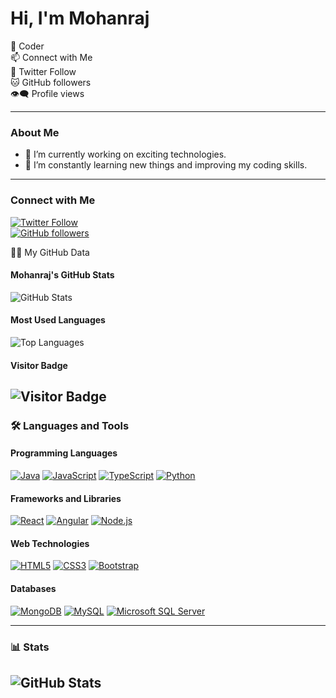 # Hi, I'm Mohanraj

💫 Coder  
📫 Connect with Me  
🌟 Twitter Follow  
🐱 GitHub followers  
👁️‍🗨️ Profile views

---

### About Me
- 🔭 I’m currently working on exciting  technologies.
- 🌱 I’m constantly learning new things and improving my coding skills.

---
### Connect with Me
[![Twitter Follow](https://img.shields.io/twitter/follow/aryan1403?label=Follow&style=social)](https://x.com/i/flow/login?redirect_after_login=%2Fintent%2Ffollow)  
[![GitHub followers](https://img.shields.io/github/followers/mohanraj-e29?label=Follow&style=social)](https://camo.githubusercontent.com/3aeeb7dae15da2e0769ead378c754e7640b73815275dee1f3d68b8ca9ef8b0a5/68747470733a2f2f696d672e736869656c64732e696f2f6769746875622f666f6c6c6f776572732f617279616e313430333f6c6162656c3d466f6c6c6f77267374796c653d736f6369616c)

🐱‍🚀  My GitHub Data


#### Mohanraj's GitHub Stats
![GitHub Stats](https://github-readme-stats.vercel.app/api?username=mohanraj-e29&show_icons=true)


#### Most Used Languages
![Top Languages](https://github-readme-stats.vercel.app/api/top-langs/?username=mohanraj-e29&layout=compact)



#### Visitor Badge
![Visitor Badge](https://camo.githubusercontent.com/145a1322b9c5d885c5826c73ab43e4a49891347f681ce5e216b8cadc355804b8/68747470733a2f2f76697369746f722d62616467652e6c616f62692e6963752f62616467653f706167655f69643d6d6f68616e72616a2d6532392e6d6f68616e72616a2d653239)  
---

### 🛠️ Languages and Tools

#### Programming Languages
[![Java](https://img.shields.io/badge/Java-ED8B00?style=for-the-badge&logo=java&logoColor=white)](https://www.java.com)
[![JavaScript](https://img.shields.io/badge/JavaScript-323330?style=for-the-badge&logo=javascript&logoColor=F7DF1E)](https://developer.mozilla.org/en-US/docs/Web/JavaScript)
[![TypeScript](https://img.shields.io/badge/TypeScript-007ACC?style=for-the-badge&logo=typescript&logoColor=white)](https://www.typescriptlang.org)
[![Python](https://img.shields.io/badge/Python-3776AB?style=for-the-badge&logo=python&logoColor=white)](https://www.python.org)

#### Frameworks and Libraries
[![React](https://img.shields.io/badge/React-20232A?style=for-the-badge&logo=react&logoColor=61DAFB)](https://reactjs.org)
[![Angular](https://img.shields.io/badge/Angular-DD0031?style=for-the-badge&logo=angular&logoColor=white)](https://angular.io)
[![Node.js](https://img.shields.io/badge/Node.js-339933?style=for-the-badge&logo=nodedotjs&logoColor=white)](https://nodejs.org)

#### Web Technologies
[![HTML5](https://img.shields.io/badge/HTML5-E34F26?style=for-the-badge&logo=html5&logoColor=white)](https://developer.mozilla.org/en-US/docs/Web/HTML)
[![CSS3](https://img.shields.io/badge/CSS3-1572B6?style=for-the-badge&logo=css3&logoColor=white)](https://developer.mozilla.org/en-US/docs/Web/CSS)
[![Bootstrap](https://img.shields.io/badge/Bootstrap-563D7C?style=for-the-badge&logo=bootstrap&logoColor=white)](https://getbootstrap.com)

#### Databases
[![MongoDB](https://img.shields.io/badge/MongoDB-4EA94B?style=for-the-badge&logo=mongodb&logoColor=white)](https://www.mongodb.com)
[![MySQL](https://img.shields.io/badge/MySQL-00000F?style=for-the-badge&logo=mysql&logoColor=white)](https://www.mysql.com)
[![Microsoft SQL Server](https://img.shields.io/badge/Microsoft%20SQL%20Server-CC2927?style=for-the-badge&logo=microsoft-sql-server&logoColor=white)](https://www.microsoft.com/en-us/sql-server)



---

### 📊 Stats

![GitHub Stats](https://camo.githubusercontent.com/8810ad3a51226c64ef81a737a1a191014a6e4aeaf531bc942da0ae8b6c8277fa/68747470733a2f2f6769746875622d726561646d652d73747265616b2d73746174732e6865726f6b756170702e636f6d2f3f757365723d617279616e31343033)
---


